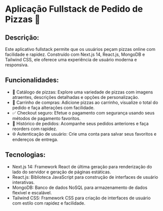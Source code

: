 <h1>Aplicação Fullstack de Pedido de Pizzas 🍕</h1>
<h2>Descrição:</h2>
Este aplicativo fullstack permite que os usuários peçam pizzas online com facilidade e rapidez. Construído com Next.js 14, React.js, MongoDB e Tailwind CSS, ele oferece uma experiência de usuário moderna e responsiva.

<h2>Funcionalidades:</h2>
<ul>
  <li>🍕 Catálogo de pizzas: Explore uma variedade de pizzas com imagens atraentes, descrições detalhadas e opções de personalização.</li>
  <li>🛒 Carrinho de compras: Adicione pizzas ao carrinho, visualize o total do pedido e faça alterações com facilidade.</li>
  <li>✅ Checkout seguro: Efetue o pagamento com segurança usando seus métodos de pagamento favoritos.</li>
  <li>👀 Histórico de pedidos: Acompanhe seus pedidos anteriores e faça reorders com rapidez.</li>
  <li>🌐 Autenticação de usuário: Crie uma conta para salvar seus favoritos e endereços de entrega.</li>
</ul>

<h2>Tecnologias:</h2>
<ul>
  <li>Next.js 14: Framework React de última geração para renderização do lado do servidor e geração de páginas estáticas.</li>
  <li>React.js: Biblioteca JavaScript para construção de interfaces de usuário interativas.</li>
  <li>MongoDB: Banco de dados NoSQL para armazenamento de dados flexível e escalável.</li>
  <li>Tailwind CSS: Framework CSS para criação de interfaces de usuário com estilo com rapidez e facilidade.</li>
</ul>
